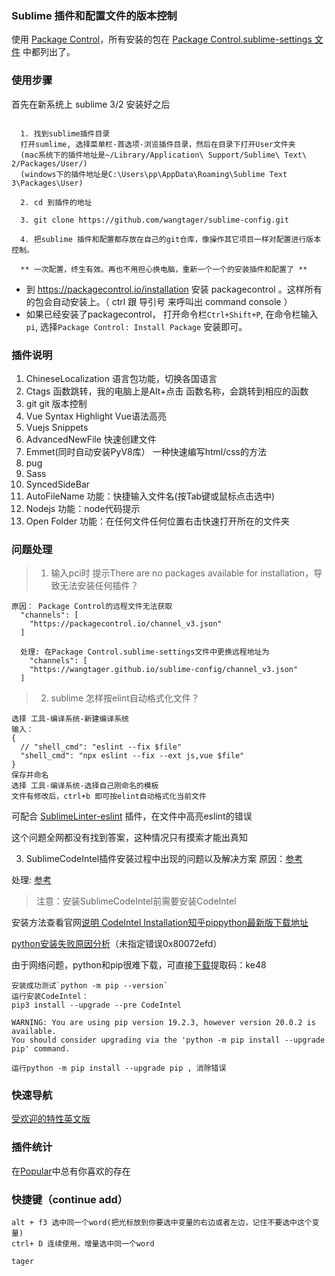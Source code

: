 ### Sublime 插件和配置文件的版本控制

使用 [Package
Control](https://packagecontrol.io/installation)，所有安装的包在 [Package
Control.sublime-settings 文件](https://github.com/wangtager/sublime-config/blob/master/Package%20Control.sublime-settings)
 中都列出了。



### 使用步骤

首先在新系统上 sublime 3/2 安装好之后

```console

  1. 找到sublime插件目录
  打开sumlime, 选择菜单栏-首选项-浏览插件目录，然后在目录下打开User文件夹
  (mac系统下的插件地址是~/Library/Application\ Support/Sublime\ Text\ 2/Packages/User/)
  (windows下的插件地址是C:\Users\pp\AppData\Roaming\Sublime Text 3\Packages\User)

  2. cd 到插件的地址

  3. git clone https://github.com/wangtager/sublime-config.git

  4. 把sublime 插件和配置都存放在自己的git仓库，像操作其它项目一样对配置进行版本控制。

  ** 一次配置，终生有效。再也不用担心换电脑，重新一个一个的安装插件和配置了 **

```

- 到 https://packagecontrol.io/installation 安装 packagecontrol 。这样所有的包会自动安装上。（ ctrl 跟 导引号 来呼叫出 command console ）
- 如果已经安装了packagecontrol， 打开命令栏`Ctrl+Shift+P`, 在命令栏输入`pi`, 选择`Package Control: Install Package` 安装即可。

### 插件说明
1. ChineseLocalization
  语言包功能，切换各国语言
2. Ctags
  函数跳转，我的电脑上是Alt+点击 函数名称，会跳转到相应的函数
3. git
  git 版本控制
4. Vue Syntax Highlight
  Vue语法高亮
5. Vuejs Snippets
6. AdvancedNewFile
  快速创建文件
7. Emmet(同时自动安装PyV8库）
  一种快速编写html/css的方法
8. pug
9. Sass
10. SyncedSideBar
11. AutoFileName
功能：快捷输入文件名(按Tab键或鼠标点击选中)
12. Nodejs
功能：node代码提示
13. Open Folder
功能：在任何文件任何位置右击快速打开所在的文件夹

### 问题处理
> 1. 输入pci时 提示There are no packages available for installation，导致无法安装任何插件？
```
原因： Package Control的远程文件无法获取
  "channels": [
    "https://packagecontrol.io/channel_v3.json"
  ]

  处理: 在Package Control.sublime-settings文件中更换远程地址为
    "channels": [
    "https://wangtager.github.io/sublime-config/channel_v3.json"
  ]
  ```
> 2. sublime 怎样按elint自动格式化文件？
```
选择 工具-编译系统-新建编译系统
输入：
{
  // "shell_cmd": "eslint --fix $file"
  "shell_cmd": "npx eslint --fix --ext js,vue $file"
}
保存并命名
选择 工具-编译系统-选择自己刚命名的模板
文件有修改后，ctrl+b 即可按elint自动格式化当前文件
```
可配合 [SublimeLinter-eslint](https://packagecontrol.io/packages/SublimeLinter-eslint) 插件，在文件中高亮eslint的错误

这个问题全网都没有找到答案，这种情况只有摸索才能出真知

3. SublimeCodeIntel插件安装过程中出现的问题以及解决方案
原因：[参考](https://blog.csdn.net/BuluGuy/article/details/100056412)

处理: [参考](https://blog.csdn.net/nalaluky/article/details/80864386)

>注意：安装SublimeCodeIntel前需要安装CodeIntel

安装方法查看官网[说明 CodeIntel Installation](https://packagecontrol.io/packages/SublimeCodeIntel)[知乎pip](https://zhuanlan.zhihu.com/p/38603105)[python最新版下载地址](https://www.python.org/downloads/release/python-382/)

[python安装失败原因分析](https://www.jianshu.com/p/bc1263f12c4f)（未指定错误0x80072efd）

由于网络问题，python和pip很难下载，可直接[下载](https://pan.baidu.com/s/1ju8YvUBYSgzSjD0ikDKfYw)提取码：ke48
```
安装成功测试`python -m pip --version`
运行安装CodeIntel：
pip3 install --upgrade --pre CodeIntel 

WARNING: You are using pip version 19.2.3, however version 20.0.2 is available.
You should consider upgrading via the 'python -m pip install --upgrade pip' command.

运行python -m pip install --upgrade pip , 消除错误
```


### 快速导航
[受欢迎的特性](http://www.sublimetext.cn/)[英文版](https://www.sublimetext.com/support)

### 插件统计
在[Popular](https://packagecontrol.io/)中总有你喜欢的存在

### 快捷键（continue add）

```
alt + f3 选中同一个word(把光标放到你要选中变量的右边或者左边，记住不要选中这个变量)
ctrl+ D 连续使用，增量选中同一个word

tager
```
<Vssue title="Sublime" :issue-id="2"/>






